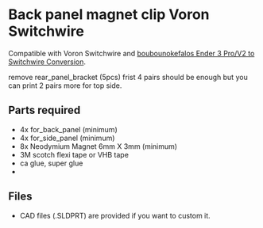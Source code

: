 # Back panel magnet clip Voron Switchwire
Compatible with Voron Switchwire and [boubounokefalos Ender 3 Pro/V2 to Switchwire Conversion](https://github.com/boubounokefalos/Ender_SW).

remove rear_panel_bracket (5pcs) frist
4 pairs should be enough but you can print 2 pairs more for top side.

## Parts required
* 4x for_back_panel (minimum)
* 4x for_side_panel (minimum)
* 8x Neodymium Magnet 6mm X 3mm (minimum)
* 3M scotch flexi tape or VHB tape
* ca glue, super glue
* 
## Files
* CAD files (.SLDPRT) are provided if you want to custom it.
